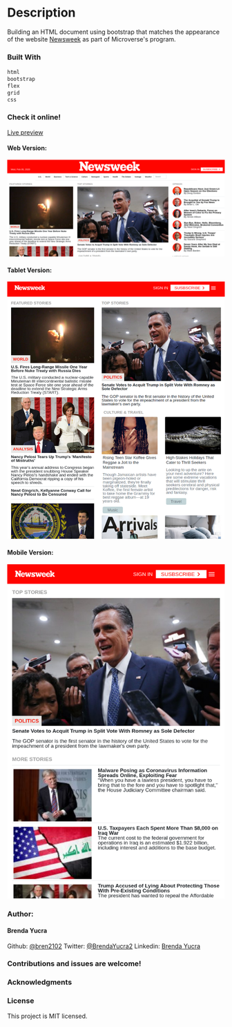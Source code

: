 # Description
  Building an HTML document using bootstrap that matches the appearance of the website [Newsweek](https://www.newsweek.com/) as part of Microverse's program.

### Built With
    html
    bootstrap
    flex
    grid
    css

### Check it online!
[Live preview](https://raw.githack.com/bren2102/newsweek-clone/clone-branch/index.html)

#### Web Version:
![Web Version](/resources/web-display.png)

#### Tablet Version:
![Tablet Version](/resources/tablet-display.png)

#### Mobile Version:
![Mobile Version](/resources/mobile-display.png)

### Author:

#### Brenda Yucra
Github: [@bren2102](https://github.com/bren2102) 
Twitter: [@BrendaYucra2](https://twitter.com/BrendaYucra)
Linkedin: [Brenda Yucra](https://www.linkedin.com/in/brenda-yucra/)


### Contributions and issues are welcome!

### Acknowledgments
    
### License
This project is MIT licensed.
